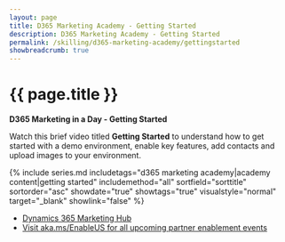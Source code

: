 ```yaml
---
layout: page
title: D365 Marketing Academy - Getting Started
description: D365 Marketing Academy - Getting Started
permalink: /skilling/d365-marketing-academy/gettingstarted
showbreadcrumb: true
---
```


# {{ page.title }}

**D365 Marketing in a Day - Getting Started**

Watch this brief video titled **Getting Started** to understand how to get started with a demo environment, enable key features, add contacts and upload images to your environment. 

{% include series.md 
    includetags="d365 marketing academy|academy content|getting started" 
    includemethod="all" sortfield="sorttitle" sortorder="asc" 
    showdate="true" showtags="true" 
    visualstyle="normal" target="_blank" showlink="false"
%}

* <a href="https://learn.microsoft.com/en-us/dynamics365/marketing/help-hub" target="_blank">Dynamics 365 Marketing Hub
* <a href="https://www.microsoft.com/partner-training/en-us" target="_blank">Visit aka.ms/EnableUS for all upcoming partner enablement events

